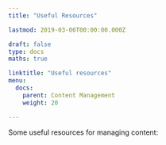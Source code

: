 ```yaml
---
title: "Useful Resources"

lastmod: 2019-03-06T00:00:00.000Z

draft: false
type: docs
maths: true	

linktitle: "Useful resources"
menu:
  docs:
    parent: Content Management
    weight: 20

---
```


Some useful resources for managing content:

